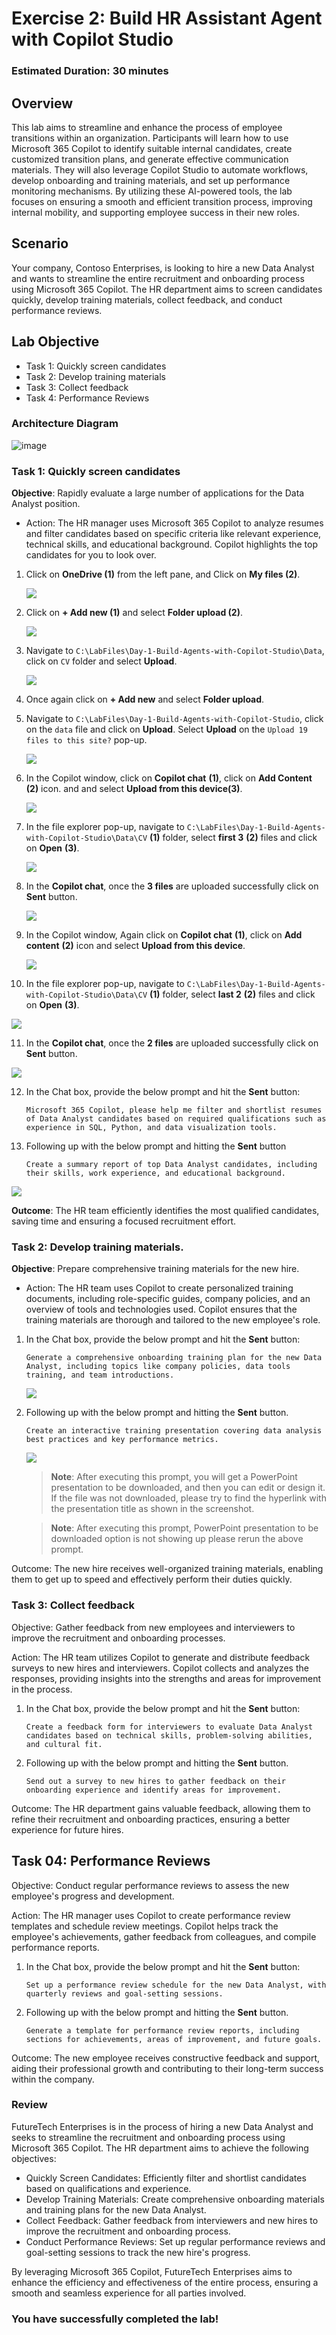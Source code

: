 # Exercise 2: Build HR Assistant Agent with Copilot Studio

### Estimated Duration: 30 minutes

## Overview

This lab aims to streamline and enhance the process of employee transitions within an organization. Participants will learn how to use Microsoft 365 Copilot to identify suitable internal candidates, create customized transition plans, and generate effective communication materials. They will also leverage Copilot Studio to automate workflows, develop onboarding and training materials, and set up performance monitoring mechanisms. By utilizing these AI-powered tools, the lab focuses on ensuring a smooth and efficient transition process, improving internal mobility, and supporting employee success in their new roles.

## Scenario

Your company, Contoso Enterprises, is looking to hire a new Data Analyst and wants to streamline the entire recruitment and onboarding process using Microsoft 365 Copilot. The HR department aims to screen candidates quickly, develop training materials, collect feedback, and conduct performance reviews.

## Lab Objective

- Task 1: Quickly screen candidates
- Task 2: Develop training materials
- Task 3: Collect feedback
- Task 4: Performance Reviews
  
### Architecture Diagram

  ![image](media/arch2.png)

### Task 1: Quickly screen candidates

**Objective**: Rapidly evaluate a large number of applications for the Data Analyst position.

   - Action: The HR manager uses Microsoft 365 Copilot to analyze resumes and filter candidates based on specific criteria like relevant experience, technical skills, and educational background. Copilot highlights the top candidates for you to look over.

1. Click on **OneDrive (1)** from the left pane, and Click on **My files (2)**.

      ![](media/day1ex2-001.png)

2. Click on **+ Add new (1)** and select **Folder upload (2)**.

      ![](media/day1ex2-002-1.png)

3. Navigate to `C:\LabFiles\Day-1-Build-Agents-with-Copilot-Studio\Data`, click on `CV` folder and select **Upload**.

     ![](media/agentday1-2.png)

4. Once again click on **+ Add new** and select **Folder upload**.

5. Navigate to `C:\LabFiles\Day-1-Build-Agents-with-Copilot-Studio`, click on the `data` file and click on **Upload**. Select **Upload** on the `Upload 19 files to this site?` pop-up.

   ![](media/agentday1-4-1.png)

6. In the Copilot window, click on **Copilot chat** **(1)**, click on **Add Content** **(2)** icon. and and select **Upload from this device(3)**. 

   ![](media/day1ex2-003.png)

7. In the file explorer pop-up, navigate to `C:\LabFiles\Day-1-Build-Agents-with-Copilot-Studio\Data\CV` **(1)** folder, select **first 3** **(2)** files and click on **Open** **(3)**.

   ![](media/file-upload-first3.png)

8. In the **Copilot chat**, once the **3 files** are uploaded successfully click on **Sent** button.

   ![](media/file-upload-sent3.png)

9. In the Copilot window, Again click on **Copilot chat** **(1)**, click on **Add content** **(2)** icon and select **Upload from this device**. 

   ![](media/cs-attachfiles2.png)

10. In the file explorer pop-up, navigate to `C:\LabFiles\Day-1-Build-Agents-with-Copilot-Studio\Data\CV` **(1)** folder, select **last 2** **(2)** files and click on **Open** **(3)**.

   ![](media/file-upload-sent2.png)

11. In the **Copilot chat**, once the **2 files** are uploaded successfully click on **Sent** button.

   ![](media/file-upload-first2.png)

12. In the Chat box, provide the below prompt and hit the **Sent** button:
  
    ```
    Microsoft 365 Copilot, please help me filter and shortlist resumes of Data Analyst candidates based on required qualifications such as experience in SQL, Python, and data visualization tools.
    ```

13. Following up with the below prompt and hitting the **Sent** button

    ```
    Create a summary report of top Data Analyst candidates, including their skills, work experience, and educational background.
    ```

   ![](media/pre-10.png)

**Outcome**: The HR team efficiently identifies the most qualified candidates, saving time and ensuring a focused recruitment effort.
  
### Task 2:  Develop training materials.

**Objective**: Prepare comprehensive training materials for the new hire.

  - Action: The HR team uses Copilot to create personalized training documents, including role-specific guides, company policies, and an overview of tools and technologies used. Copilot ensures that the training materials are thorough and tailored to the new employee's role.

1. In the Chat box, provide the below prompt and hit the **Sent** button:

    ```
    Generate a comprehensive onboarding training plan for the new Data Analyst, including topics like company policies, data tools training, and team introductions.
    ```

    ![](media/pre-13.png)

2. Following up with the below prompt and hitting the **Sent** button.

    ```
    Create an interactive training presentation covering data analysis best practices and key performance metrics.
    ```

    ![](media/pre-14.png)

    > **Note**: After executing this prompt, you will get a PowerPoint presentation to be downloaded, and then you can edit or design it. If the file was not downloaded, please try to find the hyperlink with the presentation title as shown in the screenshot.
    
    > **Note**: After executing this prompt, PowerPoint presentation to be downloaded option is not showing up please rerun the above prompt.

Outcome: The new hire receives well-organized training materials, enabling them to get up to speed and effectively perform their duties quickly.

### Task 3:  Collect feedback

Objective: Gather feedback from new employees and interviewers to improve the recruitment and onboarding processes.

Action: The HR team utilizes Copilot to generate and distribute feedback surveys to new hires and interviewers. Copilot collects and analyzes the responses, providing insights into the strengths and areas for improvement in the process.

1. In the Chat box, provide the below prompt and hit the **Sent** button:

    ```
    Create a feedback form for interviewers to evaluate Data Analyst candidates based on technical skills, problem-solving abilities, and cultural fit.
    ```

2. Following up with the below prompt and hitting the **Sent** button.

    ```
    Send out a survey to new hires to gather feedback on their onboarding experience and identify areas for improvement.
    ```

Outcome: The HR department gains valuable feedback, allowing them to refine their recruitment and onboarding practices, ensuring a better experience for future hires.

## Task 04:  Performance Reviews

Objective: Conduct regular performance reviews to assess the new employee's progress and development.

Action: The HR manager uses Copilot to create performance review templates and schedule review meetings. Copilot helps track the employee's achievements, gather feedback from colleagues, and compile performance reports.

1. In the Chat box, provide the below prompt and hit the **Sent** button:

    ```
    Set up a performance review schedule for the new Data Analyst, with quarterly reviews and goal-setting sessions.
    ```

2. Following up with the below prompt and hitting the **Sent** button.
  
    ```
    Generate a template for performance review reports, including sections for achievements, areas of improvement, and future goals.
    ```

Outcome: The new employee receives constructive feedback and support, aiding their professional growth and contributing to their long-term success within the company.

### Review

FutureTech Enterprises is in the process of hiring a new Data Analyst and seeks to streamline the recruitment and onboarding process using Microsoft 365 Copilot. The HR department aims to achieve the following objectives:

- Quickly Screen Candidates: Efficiently filter and shortlist candidates based on qualifications and experience.
- Develop Training Materials: Create comprehensive onboarding materials and training plans for the new Data Analyst.
- Collect Feedback: Gather feedback from interviewers and new hires to improve the recruitment and onboarding process.
- Conduct Performance Reviews: Set up regular performance reviews and goal-setting sessions to track the new hire's progress.

By leveraging Microsoft 365 Copilot, FutureTech Enterprises aims to enhance the efficiency and effectiveness of the entire process, ensuring a smooth and seamless experience for all parties involved.

### You have successfully completed the lab!
